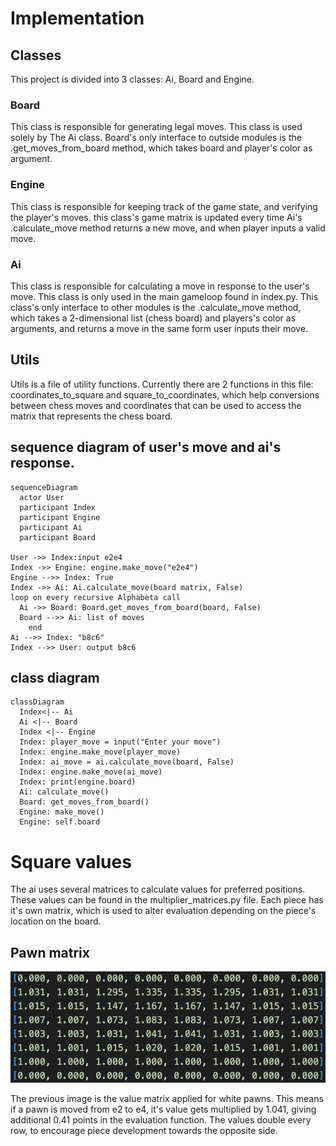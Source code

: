 # Implementation

## Classes
This project is divided into 3 classes: Ai, Board and Engine.

### Board
This class is responsible for generating legal moves. This class is used solely by The Ai class. Board's only interface to outside modules is the .get_moves_from_board method, which takes board and player's color as argument. 

### Engine
This class is responsible for keeping track of the game state, and verifying the player's moves. this class's game matrix is updated every time Ai's .calculate_move method returns a new move, and when player inputs a valid move.

### Ai
This class is responsible for calculating a move in response to the user's move. This class is only used in the main gameloop found in index.py. This class's only interface to other modules is the .calculate_move method, which takes a 2-dimensional list (chess board) and players's color as arguments, and returns a move in the same form user inputs their move.

## Utils

Utils is a file of utility functions. Currently there are 2 functions in this file: coordinates_to_square and square_to_coordinates, which help conversions between chess moves and coordinates that can be used to access the matrix that represents the chess board.

## sequence diagram of user's move and ai's response.


```mermaid
sequenceDiagram
  actor User
  participant Index
  participant Engine
  participant Ai
  participant Board

User ->> Index:input e2e4
Index ->> Engine: engine.make_move("e2e4")
Engine -->> Index: True
Index ->> Ai: Ai.calculate_move(board matrix, False)
loop on every recursive Alphabeta call
  Ai ->> Board: Board.get_moves_from_board(board, False)
  Board -->> Ai: list of moves
    end
Ai -->> Index: "b8c6"
Index -->> User: output b8c6
  ```

## class diagram
```mermaid
classDiagram
  Index<|-- Ai
  Ai <|-- Board
  Index <|-- Engine
  Index: player_move = input("Enter your move")
  Index: engine.make_move(player_move)
  Index: ai_move = ai.calculate_move(board, False)
  Index: engine.make_move(ai_move)
  Index: print(engine.board)
  Ai: calculate_move()
  Board: get_moves_from_board()
  Engine: make_move()
  Engine: self.board
  ```
# Square values
The ai uses several matrices to calculate values for preferred positions. These values can be found in the multiplier_matrices.py file. Each piece has it's own matrix, which is used to alter evaluation depending on the piece's location on the board.

## Pawn matrix

![pawn matrix](./images/pawn_matrix.png)

The previous image is the value matrix applied for white pawns. This means if a pawn is moved from e2 to e4, it's value gets multiplied by 1.041, giving additional 0.41 points in the evaluation function. The values double every row, to encourage piece development towards the opposite side.
